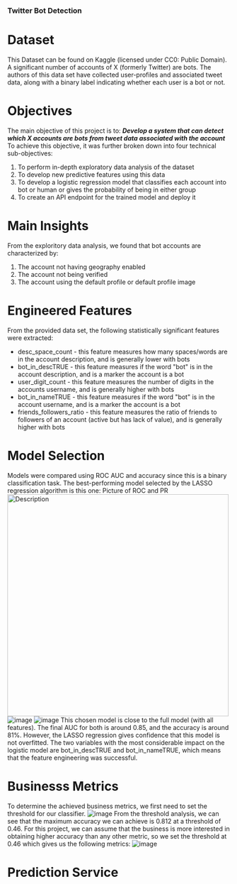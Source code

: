 ### Twitter Bot Detection
# Dataset
This Dataset can be found on Kaggle (licensed under CC0: Public Domain).
A significant number of accounts of X (formerly Twitter) are bots. The authors of this data set have collected user-profiles and associated tweet data, along with a binary label indicating whether each user is a bot or not. 
# Objectives
The main objective of this project is to:
***Develop a system that can detect which X accounts are bots from tweet data associated with the account***
To achieve this objective, it was further broken down into four technical sub-objectives:
1. To perform in-depth exploratory data analysis of the dataset
2. To develop new predictive features using this data
3. To develop a logistic regression model that classifies each account into bot or human or gives the probability of being in either group
4. To create an API endpoint for the trained model and deploy it
# Main Insights
From the exploritory data analysis, we found that bot accounts are characterized by:
1. The account not having geography enabled
2. The account not being verified
3. The account using the default profile or default profile image
# Engineered Features
From the provided data set, the following statistically significant features were extracted:
+ desc_space_count - this feature measures how many spaces/words are in the account description, and is generally lower with bots
+ bot_in_descTRUE - this feature measures if the word "bot" is in the account description, and is a marker the account is a bot
+ user_digit_count - this feature measures the number of digits in the accounts username, and is generally higher with bots
+ bot_in_nameTRUE - this feature measures if the word "bot" is in the account username, and is a marker the account is a bot
+ friends_followers_ratio - this feature measures the ratio of friends to followers of an account (active but has lack of value), and is generally higher with bots
# Model Selection
Models were compared using ROC AUC and accuracy since this is a binary classification task. The best-performing model selected by the LASSO regression algorithm is this one:
Picture of ROC and PR
<img src="https://github.com/user-attachments/assets/bace5bac-374c-4c57-9810-76b63b6531d3" width="500" alt="Description">
![image](https://github.com/user-attachments/assets/90497e85-87fe-486f-b899-3608d3934802)
![image](https://github.com/user-attachments/assets/d52594bc-0e26-4c20-8af8-b1b8a20e9bb4)
This chosen model is close to the full model (with all features). The final AUC for both is around 0.85, and the accuracy is around 81%. However, the LASSO regression gives confidence that this model is not overfitted. The two variables with the most considerable impact on the logistic model are bot_in_descTRUE and bot_in_nameTRUE, which means that the feature engineering was successful.
# Businesss Metrics
To determine the achieved business metrics, we first need to set the threshold for our classifier.
![image](https://github.com/user-attachments/assets/9a56b5c9-671a-4718-9765-9a95e3575928)
From the threshold analysis, we can see that the maximum accuracy we can achieve is 0.812 at a threshold of 0.46. For this project, we can assume that the business is more interested in obtaining higher accuracy than any other metric, so we set the threshold at 0.46 which gives us the following metrics:
![image](https://github.com/user-attachments/assets/9860f468-2778-4c09-8e79-6a0fd1f6e155)
# Prediction Service
